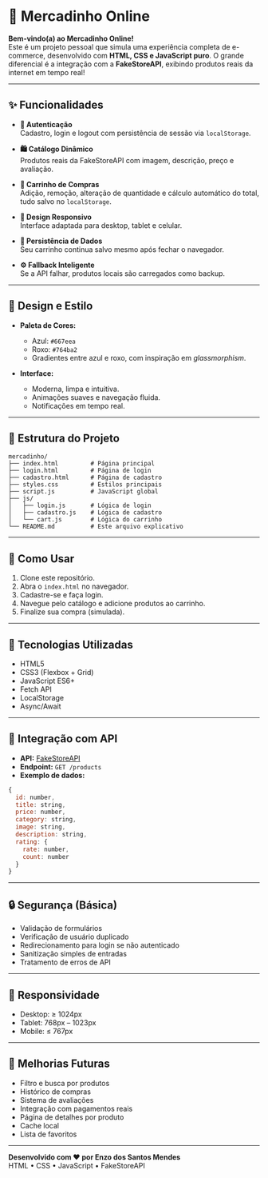# 🛒 Mercadinho Online

**Bem-vindo(a) ao Mercadinho Online!**  
Este é um projeto pessoal que simula uma experiência completa de e-commerce, desenvolvido com **HTML, CSS e JavaScript puro**. O grande diferencial é a integração com a **FakeStoreAPI**, exibindo produtos reais da internet em tempo real!

---

## ✨ Funcionalidades

- **🔐 Autenticação**  
  Cadastro, login e logout com persistência de sessão via `localStorage`.

- **🛍️ Catálogo Dinâmico**  
  Produtos reais da FakeStoreAPI com imagem, descrição, preço e avaliação.

- **🛒 Carrinho de Compras**  
  Adição, remoção, alteração de quantidade e cálculo automático do total, tudo salvo no `localStorage`.

- **📱 Design Responsivo**  
  Interface adaptada para desktop, tablet e celular.

- **💾 Persistência de Dados**  
  Seu carrinho continua salvo mesmo após fechar o navegador.

- **⚙️ Fallback Inteligente**  
  Se a API falhar, produtos locais são carregados como backup.

---

## 🎨 Design e Estilo

- **Paleta de Cores:**
  - Azul: `#667eea`
  - Roxo: `#764ba2`
  - Gradientes entre azul e roxo, com inspiração em *glassmorphism*.

- **Interface:**
  - Moderna, limpa e intuitiva.
  - Animações suaves e navegação fluida.
  - Notificações em tempo real.

---

## 📁 Estrutura do Projeto

```
mercadinho/
├── index.html         # Página principal
├── login.html         # Página de login
├── cadastro.html      # Página de cadastro
├── styles.css         # Estilos principais
├── script.js          # JavaScript global
├── js/
│   ├── login.js       # Lógica de login
│   ├── cadastro.js    # Lógica de cadastro
│   └── cart.js        # Lógica do carrinho
└── README.md          # Este arquivo explicativo
```

---

## 🚀 Como Usar

1. Clone este repositório.
2. Abra o `index.html` no navegador.
3. Cadastre-se e faça login.
4. Navegue pelo catálogo e adicione produtos ao carrinho.
5. Finalize sua compra (simulada).

---

## 🧪 Tecnologias Utilizadas

- HTML5
- CSS3 (Flexbox + Grid)
- JavaScript ES6+
- Fetch API
- LocalStorage
- Async/Await

---

## 🔌 Integração com API

- **API:** [FakeStoreAPI](https://fakestoreapi.com/products)  
- **Endpoint:** `GET /products`  
- **Exemplo de dados:**
```js
{
  id: number,
  title: string,
  price: number,
  category: string,
  image: string,
  description: string,
  rating: {
    rate: number,
    count: number
  }
}
```

---

## 🔒 Segurança (Básica)

- Validação de formulários
- Verificação de usuário duplicado
- Redirecionamento para login se não autenticado
- Sanitização simples de entradas
- Tratamento de erros de API

---

## 📱 Responsividade

- Desktop: ≥ 1024px  
- Tablet: 768px – 1023px  
- Mobile: ≤ 767px

---

## 🎯 Melhorias Futuras

- Filtro e busca por produtos  
- Histórico de compras  
- Sistema de avaliações  
- Integração com pagamentos reais  
- Página de detalhes por produto  
- Cache local  
- Lista de favoritos

---

**Desenvolvido com ❤️ por Enzo dos Santos Mendes**  
HTML • CSS • JavaScript • FakeStoreAPI
